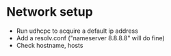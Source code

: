 # Network setup #

- Run udhcpc to acquire a default ip address
- Add a resolv.conf ("nameserver 8.8.8.8" will do fine)
- Check hostname, hosts
